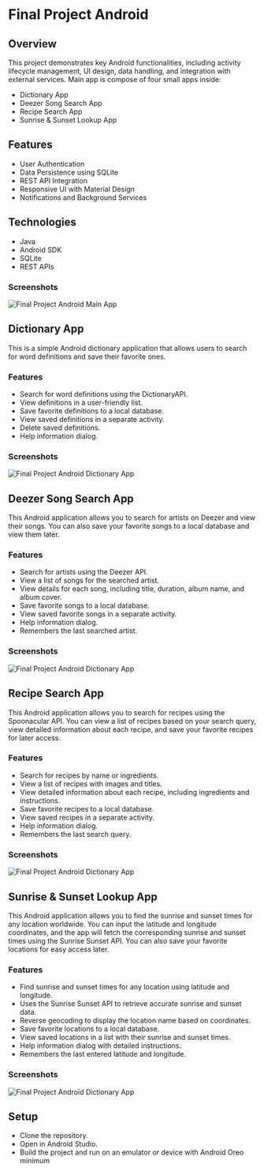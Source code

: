 # Final Project Android

## Overview
This project demonstrates key Android functionalities, including activity lifecycle management, UI design, data handling, and integration with external services.
Main app is compose of four small apps inside:
* Dictionary App
* Deezer Song Search App
* Recipe Search App
* Sunrise & Sunset Lookup App

## Features
* User Authentication
* Data Persistence using SQLite
* REST API Integration
* Responsive UI with Material Design
* Notifications and Background Services

## Technologies
* Java
* Android SDK
* SQLite
* REST APIs

### Screenshots

![Final Project Android Main App](https://raw.githubusercontent.com/andresporrasdev/FinalProjectAndroid/master/Readme/Images/MainApp.png)

## Dictionary App
  
This is a simple Android dictionary application that allows users to search for word definitions and save their favorite ones.

### Features

* Search for word definitions using the DictionaryAPI.
* View definitions in a user-friendly list.
* Save favorite definitions to a local database.
* View saved definitions in a separate activity.
* Delete saved definitions.
* Help information dialog.

### Screenshots
![Final Project Android Dictionary App](https://raw.githubusercontent.com/andresporrasdev/FinalProjectAndroid/master/Readme/Images/Dictionary.png)

## Deezer Song Search App

This Android application allows you to search for artists on Deezer and view their songs. You can also save your favorite songs to a local database and view them later.

### Features

* Search for artists using the Deezer API.
* View a list of songs for the searched artist.
* View details for each song, including title, duration, album name, and album cover.
* Save favorite songs to a local database.
* View saved favorite songs in a separate activity.
* Help information dialog.
* Remembers the last searched artist.

### Screenshots

![Final Project Android Dictionary App](https://raw.githubusercontent.com/andresporrasdev/FinalProjectAndroid/master/Readme/Images/DeezerSearcher.png)

## Recipe Search App

This Android application allows you to search for recipes using the Spoonacular API. You can view a list of recipes based on your search query, view detailed information about each recipe, and save your favorite recipes for later access.

### Features

* Search for recipes by name or ingredients.
* View a list of recipes with images and titles.
* View detailed information about each recipe, including ingredients and instructions.
* Save favorite recipes to a local database.
* View saved recipes in a separate activity.
* Help information dialog.
* Remembers the last search query.

### Screenshots

![Final Project Android Dictionary App](https://raw.githubusercontent.com/andresporrasdev/FinalProjectAndroid/master/Readme/Images/RecipeSearchApp.png)

## Sunrise & Sunset Lookup App

This Android application allows you to find the sunrise and sunset times for any location worldwide. You can input the latitude and longitude coordinates, and the app will fetch the corresponding sunrise and sunset times using the Sunrise Sunset API. You can also save your favorite locations for easy access later.

### Features

* Find sunrise and sunset times for any location using latitude and longitude.
* Uses the Sunrise Sunset API to retrieve accurate sunrise and sunset data.
* Reverse geocoding to display the location name based on coordinates.
* Save favorite locations to a local database.
* View saved locations in a list with their sunrise and sunset times.
* Help information dialog with detailed instructions.
* Remembers the last entered latitude and longitude.

### Screenshots

![Final Project Android Dictionary App](https://raw.githubusercontent.com/andresporrasdev/FinalProjectAndroid/master/Readme/Images/SunriseSunset.png)

## Setup
* Clone the repository.
* Open in Android Studio.
* Build the project and run on an emulator or device with Android Oreo minimum
